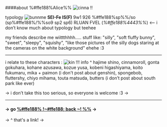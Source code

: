 ####about  %#ffe188%Alice%% ![cinna](https://cutekawaiiresources.files.wordpress.com/2016/11/cinnamoroll-bullet-7.gif) !!

typology ![bunnme](https://64.media.tumblr.com/d037496e1b751c9af56865e52c457581/eb47664715c7fea6-4f/s75x75_c1/c16eee7074ce58b6f13ff0be28bbff1edb3bb463.gif) **SEI-Fe IS(F)** 9w1 926 %#ffe188%sp%%/so (sp%#ffe188%/%%so9 sp2 sp6) RLUAN FVEL (*%#ffe188%4443%%*) <-- i  don’t know much about typology but teehee

my friends describe me wiittthhhh..... stuff  like: "silly", "soft fluffy bunny", "sweet", "sleepy", "squishy", "like those pictures of  the silly dogs  staring at the cameras on the white background" ehehe :3
***

i relate to these characters : ![kin](https://files.catbox.moe/458mwj.png)
 !!! info ^ hajime shino, cinnamoroll, gonta gokuhara, kohane azusawa, kozue yusa, kobeni higashiyama, koito fukumaru, mika + paimon (i don't post about genshin), spongebob, fluttershy, chiyo mihama, touta matsuda, butters (i don’t post about south park like ever)

 -> i don’t take this too serious, so everyone is welcome :3 ->
***

#### -> go [%#ffe188% !~#ffe188; back ~! %%](bunnyagami) ->
-> ^ that's a link! ->